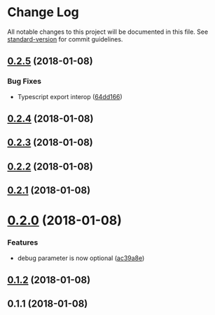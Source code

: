 # Change Log

All notable changes to this project will be documented in this file. See [standard-version](https://github.com/conventional-changelog/standard-version) for commit guidelines.

<a name="0.2.5"></a>
## [0.2.5](https://github.com/KurioApp/monochrome/compare/v0.2.4...v0.2.5) (2018-01-08)


### Bug Fixes

* Typescript export interop ([64dd166](https://github.com/KurioApp/monochrome/commit/64dd166))



<a name="0.2.4"></a>
## [0.2.4](https://github.com/KurioApp/monochrome/compare/v0.2.3...v0.2.4) (2018-01-08)



<a name="0.2.3"></a>
## [0.2.3](https://github.com/KurioApp/monochrome/compare/v0.2.2...v0.2.3) (2018-01-08)



<a name="0.2.2"></a>
## [0.2.2](https://github.com/KurioApp/monochrome/compare/v0.2.1...v0.2.2) (2018-01-08)



<a name="0.2.1"></a>
## [0.2.1](https://github.com/KurioApp/monochrome/compare/v0.2.0...v0.2.1) (2018-01-08)



<a name="0.2.0"></a>
# [0.2.0](https://github.com/KurioApp/monochrome/compare/v0.1.2...v0.2.0) (2018-01-08)


### Features

* debug parameter is now optional ([ac39a8e](https://github.com/KurioApp/monochrome/commit/ac39a8e))



<a name="0.1.2"></a>
## [0.1.2](https://github.com/KurioApp/monochrome/compare/v0.1.1...v0.1.2) (2018-01-08)



<a name="0.1.1"></a>
## 0.1.1 (2018-01-08)
